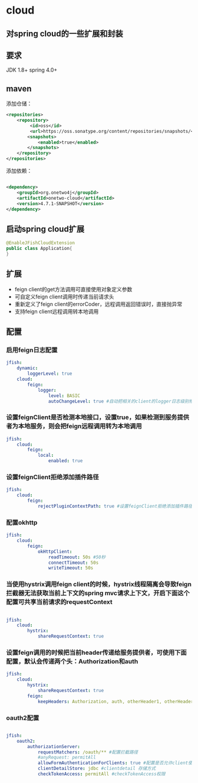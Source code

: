 # cloud   

对spring cloud的一些扩展和封装
------

## 要求
JDK 1.8+
spring 4.0+

## maven
添加仓储：
```xml
<repositories>
	<repository>
	     <id>oss</id>
	     <url>https://oss.sonatype.org/content/repositories/snapshots/</url>
	    <snapshots>
	        <enabled>true</enabled>
	    </snapshots>
	</repository> 
</repositories>
```
添加依赖：
```xml

<dependency>
    <groupId>org.onetwo4j</groupId>
    <artifactId>onetwo-cloud</artifactId>
    <version>4.7.1-SNAPSHOT</version>
</dependency>

```
## 启动spring cloud扩展
```Java
@EnableJFishCloudExtension
public class Application{
}
```

## 扩展
- feign client的get方法调用可直接使用对象定义参数
- 可自定义feign client调用时传递当前请求头
- 重新定义了feign client的errorCoder，远程调用返回错误时，直接抛异常
- 支持feign client远程调用转本地调用


## 配置

### 启用feign日志配置
```yaml
jfish: 
    dynamic: 
        loggerLevel: true
    cloud: 
        feign: 
            logger: 
                level: BASIC
                autoChangeLevel: true #自动把相关的client的logger日志级别修改为debug
```

### 设置feignClient是否检测本地接口，设置true，如果检测到服务提供者为本地服务，则会把feign远程调用转为本地调用
```yaml
jfish: 
    cloud: 
        feign: 
            local: 
				enabled: true 
```

### 设置feignClient拒绝添加插件路径
```yaml
jfish: 
    cloud: 
        feign: 
            rejectPluginContextPath: true #设置feignClient拒绝添加插件路径，默认为true
```

### 配置okhttp
```yaml
jfish: 
    cloud: 
        feign: 
            okHttpClient: 
                readTimeout: 50s #50秒
                connectTimeout: 50s 
                writeTimeout: 50s 
```

### 当使用hystrix调用feign client的时候，hystrix线程隔离会导致feign拦截器无法获取当前上下文的spring mvc请求上下文，开启下面这个配置可共享当前请求的requestContext
```yaml

jfish: 
    cloud: 
        hystrix: 
            shareRequestContext: true
```

### 设置feign调用的时候把当前header传递给服务提供者，可使用下面配置，默认会传递两个头：Authorization和auth
```yaml
jfish: 
    cloud: 
        hystrix: 
            shareRequestContext: true
        feign: 
            keepHeaders: Authorization, auth, otherHeader1, otherHeader2
```


### oauth2配置
```yaml

jfish: 
    oauth2: 
        authorizationServer:
            requestMatchers: /oauth/** #配置拦截路径
            #anyRequest: permitAll
            allowFormAuthenticationForClients: true #配置是否允许client使用form认证，默认为http basic
            clientDetailStore: jdbc #clientdetail 存储方式
            checkTokenAccess: permitAll #checkTokenAccess权限

```